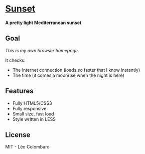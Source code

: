[Sunset](http://sunset.colombaro.fr)
========

__A pretty light Mediterranean sunset__

Goal
----
_This is my own browser homepage._

It checks:
* The Internet connection (loads so faster that I know instantly)
* The time (it comes a moonrise when the night is here)

Features
--------

* Fully HTML5/CSS3
* Fully responsive
* Small size, fast load
* Style written in LESS

License
-------

MIT - Léo Colombaro
